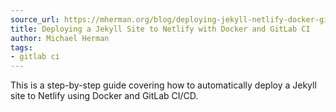 ```yaml
---
source_url: https://mherman.org/blog/deploying-jekyll-netlify-docker-gitlab-ci/
title: Deploying a Jekyll Site to Netlify with Docker and GitLab CI
author: Michael Herman
tags:
- gitlab ci
---
```


This is a step-by-step guide covering how to automatically deploy a Jekyll site to Netlify using Docker and GitLab CI/CD.
